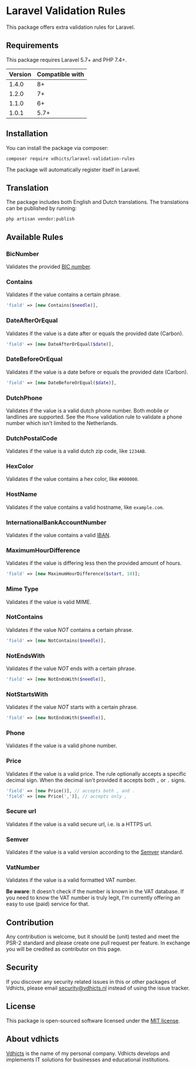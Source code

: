 # Laravel Validation Rules

This package offers extra validation rules for Laravel.

## Requirements

This package requires Laravel 5.7+ and PHP 7.4+.

| Version | Compatible with |
| --- | --- |
| 1.4.0 | 8+ |
| 1.2.0 | 7+ |
| 1.1.0 | 6+ |
| 1.0.1 | 5.7+ |

## Installation

You can install the package via composer:

`composer require vdhicts/laravel-validation-rules`

The package will automatically register itself in Laravel.
 
## Translation

The package includes both English and Dutch translations. The translations can be published by running:

`php artisan vendor:publish`

## Available Rules

### BicNumber

Validates the provided [BIC number](https://www.betaalvereniging.nl/en/focus/giro-based-and-online-payments/bank-identifier-code-bic-for-sepa-transactions/).

### Contains

Validates if the value contains a certain phrase.

```php
'field' => [new Contains($needle)],
```

### DateAfterOrEqual

Validates if the value is a date after or equals the provided date (Carbon).

```php
'field' => [new DateAfterOrEqual($date)],
```

### DateBeforeOrEqual

Validates if the value is a date before or equals the provided date (Carbon).

```php
'field' => [new DateBeforeOrEqual($date)],
```

### DutchPhone

Validates if the value is a valid dutch phone number. Both mobile or landlines are supported. See the `Phone` validation
rule to validate a phone number which isn't limited to the Netherlands.

### DutchPostalCode

Validates if the value is a valid dutch zip code, like `1234AB`.

### HexColor

Validates if the value contains a hex color, like `#000000`.

### HostName

Validates if the value contains a valid hostname, like `example.com`.

### InternationalBankAccountNumber

Validates if the value contains a valid [IBAN](https://en.wikipedia.org/wiki/International_Bank_Account_Number).

### MaximumHourDifference

Validates if the value is differing less then the provided amount of hours.

```php
'field' => [new MaximumHourDifference($start, 10)];
```

### Mime Type

Validates if the value is valid MIME.

### NotContains

Validates if the value *NOT* contains a certain phrase.

```php
'field' => [new NotContains($needle)],
```

### NotEndsWith

Validates if the value *NOT* ends with a certain phrase.

```php
'field' => [new NotEndsWith($needle)],
```

### NotStartsWith

Validates if the value *NOT* starts with a certain phrase.

```php
'field' => [new NotEndsWith($needle)],
```

### Phone

Validates if the value is a valid phone number.

### Price

Validates if the value is a valid price. The rule optionally accepts a specific decimal sign. When the decimal isn't 
provided it accepts both `,` or `.` signs.

```php
'field' => [new Price()], // accepts both , and .
'field' => [new Price(',')], // accepts only ,
```

### Secure url

Validates if the value is a valid secure url, i.e. is a HTTPS url.

### Semver

Validates if the value is a valid version according to the [Semver](https://semver.org/) standard.

### VatNumber

Validates if the value is a valid formatted VAT number. 

**Be aware**: It doesn't check if the number is known in the VAT database. If you need to know the VAT number is truly 
legit, I'm currently offering an easy to use (paid) service for that.

## Contribution

Any contribution is welcome, but it should be (unit) tested and meet the PSR-2 standard and please create one pull 
request per feature. In exchange you will be credited as contributor on this page.

## Security

If you discover any security related issues in this or other packages of Vdhicts, please email security@vdhicts.nl 
instead of using the issue tracker.

## License

This package is open-sourced software licensed under the [MIT license](http://opensource.org/licenses/MIT).

## About vdhicts

[Vdhicts](https://www.vdhicts.nl) is the name of my personal company. Vdhicts develops and implements IT solutions for
businesses and educational institutions.
